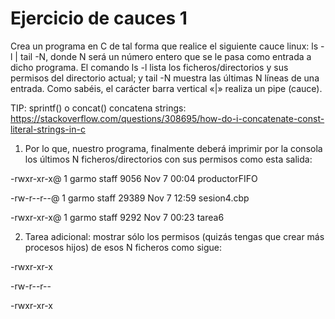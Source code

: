 # Ejercicio de cauces 1
Crea un programa en C de tal forma que realice el siguiente cauce linux: ls -l | tail -N, donde N será un número entero que se le pasa como entrada a dicho programa. El comando ls -l lista los ficheros/directorios y sus permisos del directorio actual; y tail -N muestra las últimas N líneas de una entrada. Como sabéis, el carácter barra vertical «|» realiza un pipe (cauce).

TIP: sprintf() o concat() concatena strings: https://stackoverflow.com/questions/308695/how-do-i-concatenate-const-literal-strings-in-c

1) Por lo que, nuestro programa, finalmente deberá imprimir por la consola los últimos N ficheros/directorios con sus permisos como esta salida:

-rwxr-xr-x@  1 garmo  staff   9056 Nov  7 00:04 productorFIFO

-rw-r--r--@  1 garmo  staff  29389 Nov  7 12:59 sesion4.cbp

-rwxr-xr-x@  1 garmo  staff   9292 Nov  7 00:23 tarea6

2) Tarea adicional: mostrar sólo los permisos (quizás tengas que crear más procesos hijos) de esos N ficheros como sigue:

-rwxr-xr-x

-rw-r--r--

-rwxr-xr-x
